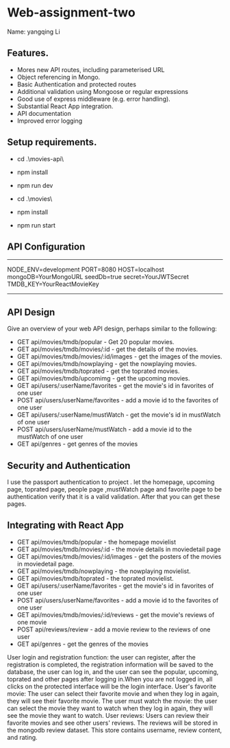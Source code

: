 # Web-assignment-two

Name: yangqing Li

## Features.

 + Mores new API routes, including  parameterised URL
 + Object referencing in Mongo.
 + Basic Authentication and protected routes
 + Additional validation using Mongoose or regular expressions
 + Good use of express middleware (e.g. error handling).
 + Substantial React App integration.
 + API documentation 
 + Improved error logging

## Setup requirements.

+ cd .\movies-api\
+ npm install
+ npm run dev

+ cd .\movies\
+ npm install
+ npm run start


## API Configuration

______________________
NODE_ENV=development
PORT=8080
HOST=localhost
mongoDB=YourMongoURL
seedDb=true
secret=YourJWTSecret
TMDB_KEY=YourReactMovieKey
______________________

## API Design
Give an overview of your web API design, perhaps similar to the following: 

+ GET api/movies/tmdb/popular - Get 20 popular movies.
+ GET api/movies/tmdb/movies/:id - get the details of the movies.
+ GET api/movies/tmdb/movies/:id/images - get the images of the movies.
+ GET api/movies/tmdb/nowplaying - get the nowplaying movies.
+ GET api/movies/tmdb/toprated - get the toprated movies.
+ GET api/movies/tmdb/upcomimg - get the upcoming movies.
+ GET api/users/:userName/favorites - get the movie's id in favorites of one user
+ POST api/users/userName/favorites - add a movie id to the favorites of one user
+ GET api/users/:userName/mustWatch - get the movie's id in mustWatch of one user
+ POST api/users/userName/mustWatch - add a movie id to the mustWatch of one user
+ GET api/genres - get genres of the movies



## Security and Authentication
I use the passport authentication to project . let the homepage, upcoming page, toprated page, people page ,mustWatch page and favorite page to be authentication verify that it is a valid validation. After that you can get these pages.
## Integrating with React App

+ GET api/movies/tmdb/popular - the homepage movielist
+ GET api/movies/tmdb/movies/:id - the movie details in moviedetail page
+ GET api/movies/tmdb/movies/:id/images - get the posters of the movies in moviedetail page.
+ GET api/movies/tmdb/nowplaying - the nowplaying movielist.
+ GET api/movies/tmdb/toprated - the toprated movielist.
+ GET api/users/:userName/favorites - get the movie's id in favorites of one user
+ POST api/users/userName/favorites - add a movie id to the favorites of one user
+ GET api/movies/tmdb/movies/:id/reviews - get the movie's reviews of one movie
+ POST api/reviews/review - add a movie review to the reviews of one user
+ GET api/genres - get the genres of the movies


User login and registration function: the user can register, after the registration is completed, the registration information will be saved to the database, the user can log in, and the user can see the popular, upcoming, toprated and other pages after logging in.When you are not logged in, all clicks on the protected interface will be the login interface.
User's favorite movie: The user can select their favorite movie and when they log in again, they will see their favorite movie.
The user must watch the movie: the user can select the movie they want to watch when they log in again, they will see the movie they want to watch.
User reviews: Users can review their favorite movies and see other users' reviews. The reviews will be stored in the mongodb review dataset. This store contains username, review content, and rating.


